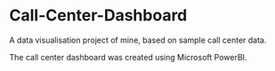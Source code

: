 # Call-Center-Dashboard

A data visualisation project of mine, based on sample call center data.

The call center dashboard was created using Microsoft PowerBI.
